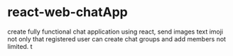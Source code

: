 # react-web-chatApp
create fully functional chat application using react, send images text imoji not only that registered user can create chat  groups and add members not limited.
t

